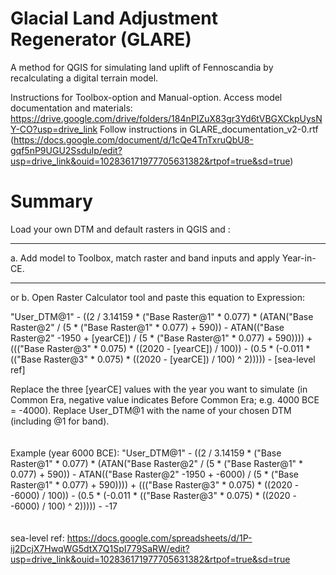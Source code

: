 # Glacial Land Adjustment Regenerator (GLARE)
A method for QGIS for simulating land uplift of Fennoscandia by recalculating a digital terrain model.

Instructions for Toolbox-option and Manual-option.
Access model documentation and materials: https://drive.google.com/drive/folders/184nPIZuX83gr3Yd6tVBGXCkpUysNY-CO?usp=drive_link
Follow instructions in GLARE_documentation_v2-0.rtf (https://docs.google.com/document/d/1cQe4TnTxruQbU8-gqf5nP9UGU2SsduIp/edit?usp=drive_link&ouid=102836171977705631382&rtpof=true&sd=true)

# Summary
Load your own DTM and default rasters in QGIS and :

-----------------------------------------------------------------------

a. Add model to Toolbox, match raster and band inputs and apply Year-in-CE.

-----------------------------------------------------------------------

or b. Open Raster Calculator tool and paste this equation to Expression:

"User_DTM@1" - ((2 / 3.14159 * ("Base Raster@1" * 0.077) * (ATAN("Base Raster@2" / (5 * ("Base Raster@1" * 0.077) + 590)) - ATAN(("Base Raster@2" -1950 + [yearCE]) / (5 * ("Base Raster@1" * 0.077) + 590)))) + ((("Base Raster@3" * 0.075) * ((2020 - [yearCE]) / 100)) - (0.5 * (-0.011 * (("Base Raster@3" * 0.075) * ((2020 - [yearCE]) / 100) ^ 2))))) - [sea-level ref]

Replace the three [yearCE] values with the year you want to simulate (in Common Era, negative value indicates Before Common Era; e.g. 4000 BCE = -4000).
Replace User_DTM@1 with the name of your chosen DTM (including @1 for band).
<br>
<br>
<br>
Example (year 6000 BCE):
"User_DTM@1" - ((2 / 3.14159 * ("Base Raster@1" * 0.077) * (ATAN("Base Raster@2" / (5 * ("Base Raster@1" * 0.077) + 590)) - ATAN(("Base Raster@2" -1950 + -6000) / (5 * ("Base Raster@1" * 0.077) + 590)))) + ((("Base Raster@3" * 0.075) * ((2020 - -6000) / 100)) - (0.5 * (-0.011 * (("Base Raster@3" * 0.075) * ((2020 - -6000) / 100) ^ 2))))) - -17
<br>
<br>
<br>
sea-level ref: https://docs.google.com/spreadsheets/d/1P-ij2DcjX7HwqWG5dtX7Q1SpI779SaRW/edit?usp=drive_link&ouid=102836171977705631382&rtpof=true&sd=true
